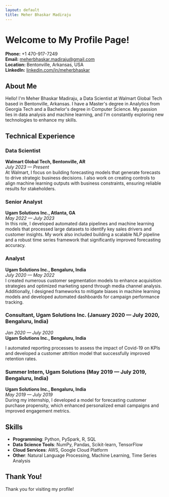```yaml
---
layout: default
title: Meher Bhaskar Madiraju
---
```


# Welcome to My Profile Page!

**Phone:** +1 470-917-7249  
**Email:** [meherbhaskar.madiraju@gmail.com](mailto:meherbhaskar.madiraju@gmail.com)  
**Location:** Bentonville, Arkansas, USA  
**LinkedIn:** [linkedin.com/in/meherbhaskar](https://linkedin.com/in/meherbhaskar)

## About Me

Hello! I'm Meher Bhaskar Madiraju, a Data Scientist at Walmart Global Tech based in Bentonville, Arkansas. I have a Master's degree in Analytics from Georgia Tech and a Bachelor's degree in Computer Science. My passion lies in data analysis and machine learning, and I'm constantly exploring new technologies to enhance my skills.

## Technical Experience

### Data Scientist
**Walmart Global Tech, Bentonville, AR**  
*July 2023 — Present*  
At Walmart, I focus on building forecasting models that generate forecasts to drive strategic business decisions. I also work on creating controls to align machine learning outputs with business constraints, ensuring reliable results for stakeholders.

### Senior Analyst
**Ugam Solutions Inc., Atlanta, GA**  
*May 2022 — July 2023*  
In this role, I developed automated data pipelines and machine learning models that processed large datasets to identify key sales drivers and customer insights. My work also included building a scalable NLP pipeline and a robust time series framework that significantly improved forecasting accuracy.

### Analyst
**Ugam Solutions Inc., Bengaluru, India**  
*July 2020 — May 2022*  
I created numerous customer segmentation models to enhance acquisition strategies and optimized marketing spend through media channel analysis. Additionally, I designed frameworks to mitigate biases in machine learning models and developed automated dashboards for campaign performance tracking.

### Consultant, Ugam Solutions Inc. (January 2020 — July 2020, Bengaluru, India)
*Jan 2020 — July 2020*  
**Ugam Solutions Inc., Bengaluru, India**  

I automated reporting processes to assess the impact of Covid-19 on KPIs and developed a customer attrition model that successfully improved retention rates.

### Summer Intern, Ugam Solutions (May 2019 — July 2019, Bengaluru, India)
**Ugam Solutions Inc., Bengaluru, India**  
*May 2019 — July 2019*  
During my internship, I developed a model for forecasting customer purchase propensity, which enhanced personalized email campaigns and improved engagement metrics.

## Skills
- **Programming**: Python, PySpark, R, SQL
- **Data Science Tools**: NumPy, Pandas, Scikit-learn, TensorFlow
- **Cloud Services**: AWS, Google Cloud Platform
- **Other**: Natural Language Processing, Machine Learning, Time Series Analysis

## Thank You!
Thank you for visiting my profile!
